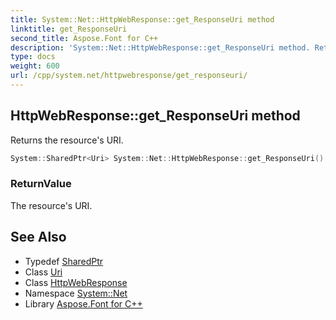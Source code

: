```yaml
---
title: System::Net::HttpWebResponse::get_ResponseUri method
linktitle: get_ResponseUri
second_title: Aspose.Font for C++
description: 'System::Net::HttpWebResponse::get_ResponseUri method. Returns the resource''s URI in C++.'
type: docs
weight: 600
url: /cpp/system.net/httpwebresponse/get_responseuri/
---
```

## HttpWebResponse::get_ResponseUri method


Returns the resource's URI.

```cpp
System::SharedPtr<Uri> System::Net::HttpWebResponse::get_ResponseUri() override
```


### ReturnValue

The resource's URI.

## See Also

* Typedef [SharedPtr](../../../system/sharedptr/)
* Class [Uri](../../../system/uri/)
* Class [HttpWebResponse](../)
* Namespace [System::Net](../../)
* Library [Aspose.Font for C++](../../../)
